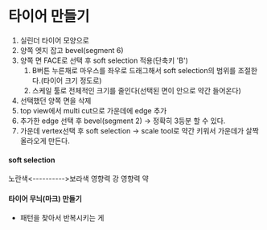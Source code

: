 # 타이어 만들기

1. 실린더 타이어 모양으로
1. 양쪽 엣지 잡고 bevel(segment 6)
1. 양쪽 면 FACE로 선택 후 soft selection 적용(단축키 'B')
   1. B버튼 누른채로 마우스를 좌우로 드래그해서 soft selection의 범위를 조절한다.(타이어 크기 정도로)
   1. 스케일 툴로 전체적인 크기를 줄인다(선택된 면이 안으로 약간 들어온다)
1. 선택했던 양쪽 면을 삭제
1. top view에서 multi cut으로 가운데에 edge 추가
1. 추가한 edge 선택 후 bevel(segment 2) -> 정확히 3등분 할 수 있다.
1. 가운데 vertex선택 후 soft selection -> scale tool로 약간 키워서 가운데가 살짝 올라오게 만든다.


#### soft selection

노란색<---------->보라색
영향력 강         영향력 약

#### 타이어 무늬(마크) 만들기

* 패턴을 찾아서 반복시키는 게 
